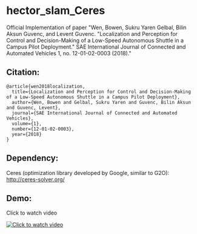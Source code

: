 # hector_slam_Ceres
Official Implementation of paper "Wen, Bowen, Sukru Yaren Gelbal, Bilin Aksun Guvenc, and Levent Guvenc. "Localization and Perception for Control and Decision-Making of a Low-Speed Autonomous Shuttle in a Campus Pilot Deployment." SAE International Journal of Connected and Automated Vehicles 1, no. 12-01-02-0003 (2018)."

## Citation:
```
@article{wen2018localization,
  title={Localization and Perception for Control and Decision-Making of a Low-Speed Autonomous Shuttle in a Campus Pilot Deployment},
  author={Wen, Bowen and Gelbal, Sukru Yaren and Guvenc, Bilin Aksun and Guvenc, Levent},
  journal={SAE International Journal of Connected and Automated Vehicles},
  volume={1},
  number={12-01-02-0003},
  year={2018}
}
```


## Dependency:
Ceres (optimization library developed by Google, similar to G2O): http://ceres-solver.org/

## Demo:
Click to watch video

[![Click to watch video](https://img.youtube.com/vi/LwrdPRxHzrg/hqdefault.jpg)](https://www.youtube.com/watch?v=LwrdPRxHzrg)
